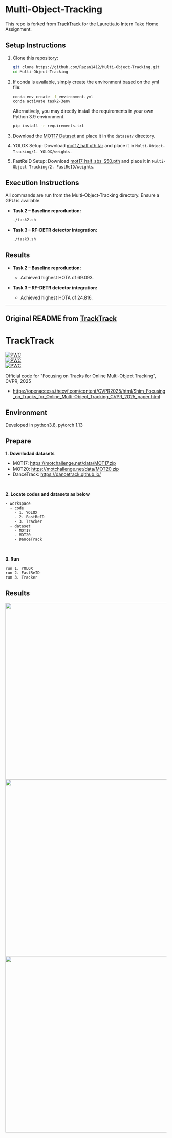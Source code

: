 # Multi-Object-Tracking

This repo is forked from [TrackTrack](https://github.com/kamkyu94/TrackTrack) for the Lauretta.io Intern Take Home Assignment.

## Setup Instructions

1. Clone this repository:

   ```bash
   git clone https://github.com/Razan1412/Multi-Object-Tracking.git
   cd Multi-Object-Tracking
   ```

2. If conda is available, simply create the environment based on the yml file:

   ```bash
   conda env create -f environment.yml
   conda activate task2-3env
   ```
   Alternatively, you may directly install the requirements in your own Python 3.9 environment.

   ```bash
   pip install -r requirements.txt
   ```

3. Download the [MOT17 Dataset](https://motchallenge.net/data/MOT17.zip) and place it in the `dataset/` directory. 

4. YOLOX Setup: Download [mot17_half.pth.tar](https://drive.google.com/file/d/1R-eMf5SgwmizMkOjqJq3ZiurWBNGYf1j/view?usp=drive_link) and place it in `Multi-Object-Tracking/1. YOLOX/weights`.

5. FastReID Setup: Download [mot17_half_sbs_S50.pth](https://drive.google.com/file/d/1kTG7mVNhYGicR0IXZ0Y1rebVoBRfOMGY/view?usp=drive_link) and place it in `Multi-Object-Tracking/2. FastReID/weights`.

## Execution Instructions
All commands are run from the Multi-Object-Tracking directory. Ensure a GPU is available.
* **Task 2 – Baseline reproduction:**

  ```bash
  ./task2.sh
  ```
* **Task 3 – RF-DETR detector integration:**

  ```bash
  ./task3.sh
  ```
## Results

* **Task 2 – Baseline reproduction:**

  - Achieved highest HOTA of 69.093. 
* **Task 3 – RF-DETR detector integration:**

  - Achieved highest HOTA of 24.816.

---

## Original README from [TrackTrack](https://github.com/kamkyu94/TrackTrack)

# TrackTrack
[![PWC](https://img.shields.io/endpoint.svg?url=https://paperswithcode.com/badge/focusing-on-tracks-for-online-multi-object/multi-object-tracking-on-mot17)](https://paperswithcode.com/sota/multi-object-tracking-on-mot17?p=focusing-on-tracks-for-online-multi-object)<br>
[![PWC](https://img.shields.io/endpoint.svg?url=https://paperswithcode.com/badge/focusing-on-tracks-for-online-multi-object/multi-object-tracking-on-mot20-1)](https://paperswithcode.com/sota/multi-object-tracking-on-mot20-1?p=focusing-on-tracks-for-online-multi-object)<br>
[![PWC](https://img.shields.io/endpoint.svg?url=https://paperswithcode.com/badge/focusing-on-tracks-for-online-multi-object/multi-object-tracking-on-dancetrack)](https://paperswithcode.com/sota/multi-object-tracking-on-dancetrack?p=focusing-on-tracks-for-online-multi-object)<br>

Official code for "Focusing on Tracks for Online Multi-Object Tracking", CVPR, 2025
  - https://openaccess.thecvf.com/content/CVPR2025/html/Shim_Focusing_on_Tracks_for_Online_Multi-Object_Tracking_CVPR_2025_paper.html

## Environment
Developed in python3.8, pytorch 1.13


## Prepare
**1. Downlodad datasets**
  - MOT17: https://motchallenge.net/data/MOT17.zip
  - MOT20: https://motchallenge.net/data/MOT20.zip
  - DanceTrack: https://dancetrack.github.io/

<br />

**2. Locate codes and datasets as below**
```
- workspace
  - code
    - 1. YOLOX
    - 2. FastReID
    - 3. Tracker
  - dataset
    - MOT17
    - MOT20
    - DanceTrack
```

<br />

**3. Run**
```
run 1. YOLOX
run 2. FastReID
run 3. Tracker
```

## Results
<img src="https://github.com/user-attachments/assets/35063890-6684-4909-8215-e277cf20a1ac" width="550" height="550" />
<img src="https://github.com/user-attachments/assets/f3467ebe-5d6c-4179-9885-232ac2dfa07a" width="550" height="550" />
<img src="https://github.com/user-attachments/assets/5f389a10-a587-4b71-b277-c5830fc81dbb" width="550" height="550" />
